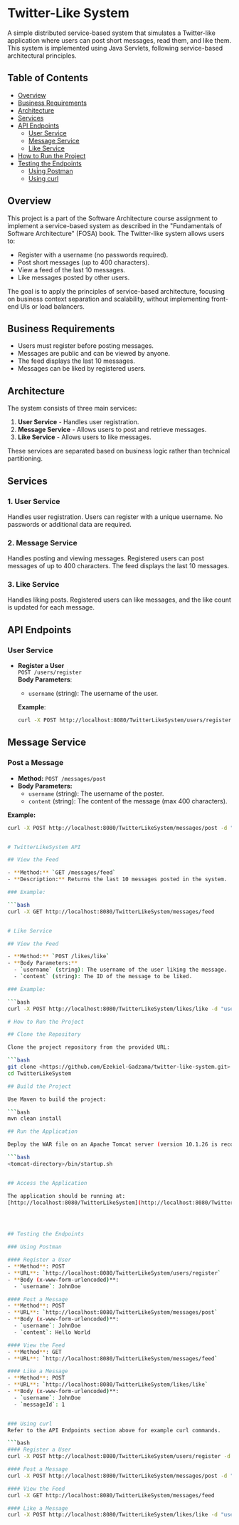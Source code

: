# Twitter-Like System

A simple distributed service-based system that simulates a Twitter-like application where users can post short messages, read them, and like them. This system is implemented using Java Servlets, following service-based architectural principles.

## Table of Contents
- [Overview](#overview)
- [Business Requirements](#business-requirements)
- [Architecture](#architecture)
- [Services](#services)
- [API Endpoints](#api-endpoints)
  - [User Service](#user-service)
  - [Message Service](#message-service)
  - [Like Service](#like-service)
- [How to Run the Project](#how-to-run-the-project)
- [Testing the Endpoints](#testing-the-endpoints)
  - [Using Postman](#using-postman)
  - [Using curl](#using-curl)

## Overview

This project is a part of the Software Architecture course assignment to implement a service-based system as described in the "Fundamentals of Software Architecture" (FOSA) book. The Twitter-like system allows users to:
- Register with a username (no passwords required).
- Post short messages (up to 400 characters).
- View a feed of the last 10 messages.
- Like messages posted by other users.

The goal is to apply the principles of service-based architecture, focusing on business context separation and scalability, without implementing front-end UIs or load balancers.

## Business Requirements

- Users must register before posting messages.
- Messages are public and can be viewed by anyone.
- The feed displays the last 10 messages.
- Messages can be liked by registered users.

## Architecture

The system consists of three main services:
1. **User Service** - Handles user registration.
2. **Message Service** - Allows users to post and retrieve messages.
3. **Like Service** - Allows users to like messages.

These services are separated based on business logic rather than technical partitioning.

## Services

### 1. **User Service**
Handles user registration. Users can register with a unique username. No passwords or additional data are required.

### 2. **Message Service**
Handles posting and viewing messages. Registered users can post messages of up to 400 characters. The feed displays the last 10 messages.

### 3. **Like Service**
Handles liking posts. Registered users can like messages, and the like count is updated for each message.

## API Endpoints

### User Service

- **Register a User**  
  `POST /users/register`  
  **Body Parameters**:
  - `username` (string): The username of the user.

  **Example**:
  ```bash
  curl -X POST http://localhost:8080/TwitterLikeSystem/users/register -d "username=JohnDoe"


## Message Service

### Post a Message
- **Method:** `POST /messages/post`
- **Body Parameters:**
  - `username` (string): The username of the poster.
  - `content` (string): The content of the message (max 400 characters).

**Example:**
```bash
curl -X POST http://localhost:8080/TwitterLikeSystem/messages/post -d "username=JohnDoe&content=Hello World"


# TwitterLikeSystem API

## View the Feed

- **Method:** `GET /messages/feed`
- **Description:** Returns the last 10 messages posted in the system.

### Example:

```bash
curl -X GET http://localhost:8080/TwitterLikeSystem/messages/feed


# Like Service

## View the Feed

- **Method:** `POST /likes/like`
- **Body Parameters:**
  - `username` (string): The username of the user liking the message.
  - `content` (string): The ID of the message to be liked.

### Example:

```bash
curl -X POST http://localhost:8080/TwitterLikeSystem/likes/like -d "username=JohnDoe&messageId=1"

# How to Run the Project

## Clone the Repository

Clone the project repository from the provided URL:

```bash
git clone <https://github.com/Ezekiel-Gadzama/twitter-like-system.git>
cd TwitterLikeSystem

## Build the Project

Use Maven to build the project:

```bash
mvn clean install

## Run the Application

Deploy the WAR file on an Apache Tomcat server (version 10.1.26 is recommended). Start the server:

```bash
<tomcat-directory>/bin/startup.sh


## Access the Application

The application should be running at:  
[http://localhost:8080/TwitterLikeSystem](http://localhost:8080/TwitterLikeSystem).




## Testing the Endpoints

### Using Postman

#### Register a User
- **Method**: POST  
- **URL**: `http://localhost:8080/TwitterLikeSystem/users/register`  
- **Body (x-www-form-urlencoded)**:
  - `username`: JohnDoe  

#### Post a Message
- **Method**: POST  
- **URL**: `http://localhost:8080/TwitterLikeSystem/messages/post`  
- **Body (x-www-form-urlencoded)**:
  - `username`: JohnDoe  
  - `content`: Hello World  

#### View the Feed
- **Method**: GET  
- **URL**: `http://localhost:8080/TwitterLikeSystem/messages/feed`  

#### Like a Message
- **Method**: POST  
- **URL**: `http://localhost:8080/TwitterLikeSystem/likes/like`  
- **Body (x-www-form-urlencoded)**:
  - `username`: JohnDoe  
  - `messageId`: 1  


### Using curl
Refer to the API Endpoints section above for example curl commands.

```bash
#### Register a User
curl -X POST http://localhost:8080/TwitterLikeSystem/users/register -d "username=JohnDoe"

#### Post a Message
curl -X POST http://localhost:8080/TwitterLikeSystem/messages/post -d "username=JohnDoe&content=Hello World"

#### View the Feed
curl -X GET http://localhost:8080/TwitterLikeSystem/messages/feed

#### Like a Message
curl -X POST http://localhost:8080/TwitterLikeSystem/likes/like -d "username=JohnDoe&messageId=1"
